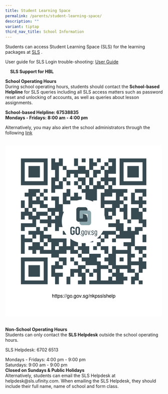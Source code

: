 ```yaml
---
title: Student Learning Space
permalink: /parents/student-learning-space/
description: ""
variant: tiptap
third_nav_title: School Information
---
```

<p>Students can access Student Learning Space (SLS) for the learning packages at&nbsp;<a href="https://vle.learning.moe.edu.sg/login" rel="noopener noreferrer nofollow" target="_blank">SLS</a>&nbsp;.</p><p>User guide for SLS Login trouble-shooting: <a href="https://www.learning.moe.edu.sg/login-troubleshooting/authentication/reset-sls-password-student/" rel="noopener noreferrer nofollow" target="_blank">User Guide</a>&nbsp;</p><p>&nbsp; &nbsp; <strong>SLS Support for HBL</strong></p><p><strong>School Operating Hours</strong>&nbsp;&nbsp;&nbsp;<br>During school operating hours, students should contact the&nbsp;<strong>School-based Helpline</strong>&nbsp;for SLS queries including all SLS access matters such as password reset and unlocking of accounts, as well as queries about lesson assignments. &nbsp;&nbsp;</p><p><strong>School-based Helpline: 67538835&nbsp;<br>Mondays - Fridays: 8:00 am - 4:00 pm</strong>&nbsp;&nbsp;&nbsp;</p><p></p><p>Alternatively, you may also alert the school administrators through the following <a href="https://go.gov.sg/nkpsslshelp" rel="noopener noreferrer nofollow" target="_blank">link</a> <br><br></p><div class="isomer-image-wrapper"><img style="width:500px" height="auto" width="100%" src="/images/qrcodenkpsslshelp.png"></div><p>&nbsp;<br><strong>Non-School Operating Hours</strong>&nbsp;&nbsp;&nbsp;<br>Students can only contact the&nbsp;<strong>SLS Helpdesk</strong>&nbsp;outside the school operating hours. &nbsp;&nbsp;</p><p>SLS Helpdesk: 6702 6513 &nbsp;&nbsp;</p><p>Mondays - Fridays: 4:00 pm - 9:00 pm&nbsp;<br>Saturdays: 9:00 am - 9:00 pm&nbsp;<br><strong>Closed on Sundays &amp; Public Holidays</strong><br>Alternatively, students can email the SLS Helpdesk at helpdesk@sls.ufinity.com. When emailing the SLS Helpdesk, they should include their full name, name of school and form class.</p>